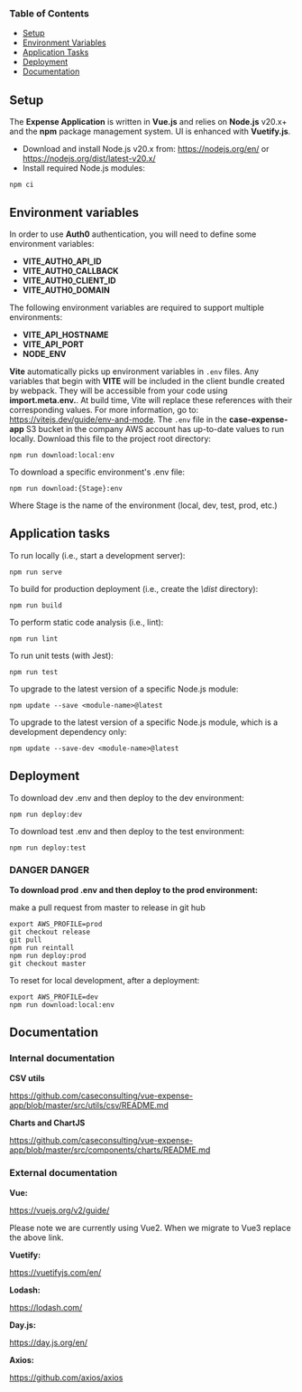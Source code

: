 ### Table of Contents

- [Setup](#setup)
- [Environment Variables](#environment-variables)
- [Application Tasks](#application-tasks)
- [Deployment](#deployment)
- [Documentation](#documentation)

## Setup

The **Expense Application** is written in **Vue.js** and relies on **Node.js** v20.x+ and the **npm** package management system. UI is enhanced with **Vuetify.js**.

- Download and install Node.js v20.x from: https://nodejs.org/en/ or https://nodejs.org/dist/latest-v20.x/
- Install required Node.js modules:

```
npm ci
```

## Environment variables

In order to use **Auth0** authentication, you will need to define some environment variables:

- **VITE_AUTH0_API_ID**
- **VITE_AUTH0_CALLBACK**
- **VITE_AUTH0_CLIENT_ID**
- **VITE_AUTH0_DOMAIN**

The following environment variables are required to support multiple environments:

- **VITE_API_HOSTNAME**
- **VITE_API_PORT**
- **NODE_ENV**

**Vite** automatically picks up environment variables in `.env` files. Any variables that begin with **VITE**
will be included in the client bundle created by webpack. They will be accessible from your code using **import.meta.env.**.
At build time, Vite will replace these references with their corresponding values. For more information, go to:
https://vitejs.dev/guide/env-and-mode.
The `.env` file in the **case-expense-app** S3 bucket in the company AWS account has up-to-date values to run locally.
Download this file to the project root directory:

```
npm run download:local:env
```

To download a specific environment's .env file:

```
npm run download:{Stage}:env
```

Where Stage is the name of the environment (local, dev, test, prod, etc.)

## Application tasks

To run locally (i.e., start a development server):

```
npm run serve
```

To build for production deployment (i.e., create the _\dist_ directory):

```
npm run build
```

To perform static code analysis (i.e., lint):

```
npm run lint
```

To run unit tests (with Jest):

```
npm run test
```

To upgrade to the latest version of a specific Node.js module:

```
npm update --save <module-name>@latest
```

To upgrade to the latest version of a specific Node.js module, which is a development dependency only:

```
npm update --save-dev <module-name>@latest
```

## Deployment

To download dev .env and then deploy to the dev environment:

```
npm run deploy:dev
```

To download test .env and then deploy to the test environment:

```
npm run deploy:test
```

### DANGER DANGER

**To download prod .env and then deploy to the prod environment:**

make a pull request from master to release in git hub

```
export AWS_PROFILE=prod
git checkout release
git pull
npm run reintall
npm run deploy:prod
git checkout master
```

To reset for local development, after a deployment:

```
export AWS_PROFILE=dev
npm run download:local:env
```

## Documentation

### Internal documentation

**CSV utils**

https://github.com/caseconsulting/vue-expense-app/blob/master/src/utils/csv/README.md

**Charts and ChartJS**

https://github.com/caseconsulting/vue-expense-app/blob/master/src/components/charts/README.md

### External documentation

**Vue:**

https://vuejs.org/v2/guide/

Please note we are currently using Vue2. When we migrate to Vue3 replace the above link.

**Vuetify:**

https://vuetifyjs.com/en/

**Lodash:**

https://lodash.com/

**Day.js:**

https://day.js.org/en/

**Axios:**

https://github.com/axios/axios

